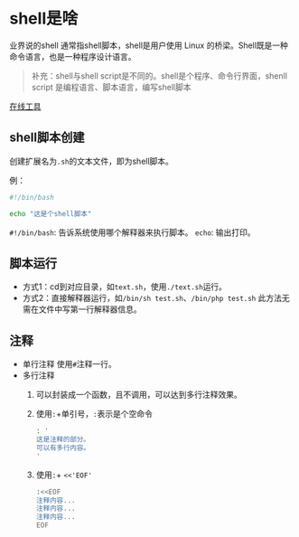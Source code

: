 # shell是啥

业界说的shell 通常指shell脚本，shell是用户使用 Linux 的桥梁。Shell既是一种命令语言，也是一种程序设计语言。
>补充：shell与shell script是不同的。shell是个程序、命令行界面，shenll script 是编程语言、脚本语言，编写shell脚本

[在线工具](https://www.runoob.com/try/runcode.php?filename=helloworld&type=bash)

## shell脚本创建

创建扩展名为`.sh`的文本文件，即为shell脚本。

例：

```bash
#!/bin/bash

echo "这是个shell脚本"
```

`#!/bin/bash`: 告诉系统使用哪个解释器来执行脚本。
`echo`: 输出打印。

## 脚本运行

* 方式1：cd到对应目录，如`text.sh`，使用`./text.sh`运行。
* 方式2：直接解释器运行，如`/bin/sh test.sh`、`/bin/php test.sh` 此方法无需在文件中写第一行解释器信息。

## 注释

* 单行注释
使用`#`注释一行。
* 多行注释
    1. 可以封装成一个函数，且不调用，可以达到多行注释效果。
    2. 使用`:`+单引号，`:`表示是个空命令

        ```bash
        : '
        这是注释的部分。
        可以有多行内容。
        '
        ```

    3. 使用`:`+ `<<'EOF'`

        ```bash
        :<<EOF
        注释内容...
        注释内容...
        注释内容...
        EOF
        ```
